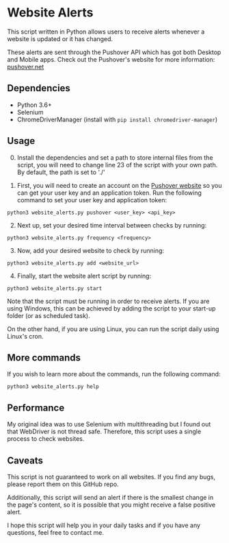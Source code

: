 # Website Alerts
This script written in Python allows users to receive alerts whenever a website is updated or it has changed.

These alerts are sent through the Pushover API which has got both Desktop and Mobile apps.
Check out the Pushover's website for more information: [pushover.net](https://pushover.net/)

## Dependencies
* Python 3.6+
* Selenium
* ChromeDriverManager (install with `pip install chromedriver-manager`)

## Usage
0. Install the dependencies and set a path to store internal files from the script, you will need to change line 23 of the script with your own path. By default, the path is set to './'

1. First, you will need to create an account on the [Pushover website](https://pushover.net/) so you can get your user key and an application token.
Run the following command to set your user key and application token:
```
python3 website_alerts.py pushover <user_key> <api_key>
```
2. Next up, set your desired time interval between checks by running:
```
python3 website_alerts.py frequency <frequency>
```
3. Now, add your desired website to check by running:
```
python3 website_alerts.py add <website_url>
```
4. Finally, start the website alert script by running:
```
python3 website_alerts.py start
```

Note that the script must be running in order to receive alerts. If you are using Windows, this can be achieved by adding the script to your start-up folder (or as scheduled task).

On the other hand, if you are using Linux, you can run the script daily using Linux's cron.

## More commands
If you wish to learn more about the commands, run the following command:
```
python3 website_alerts.py help
```

## Performance
My original idea was to use Selenium with multithreading but I found out that WebDriver is not thread safe. Therefore, this script uses a single process to check websites.

## Caveats
This script is not guaranteed to work on all websites. If you find any bugs, please report them on this GitHub repo.

Additionally, this script will send an alert if there is the smallest change in the page's content, so it is possible that you might receive a false positive alert.

I hope this script will help you in your daily tasks and if you have any questions, feel free to contact me.